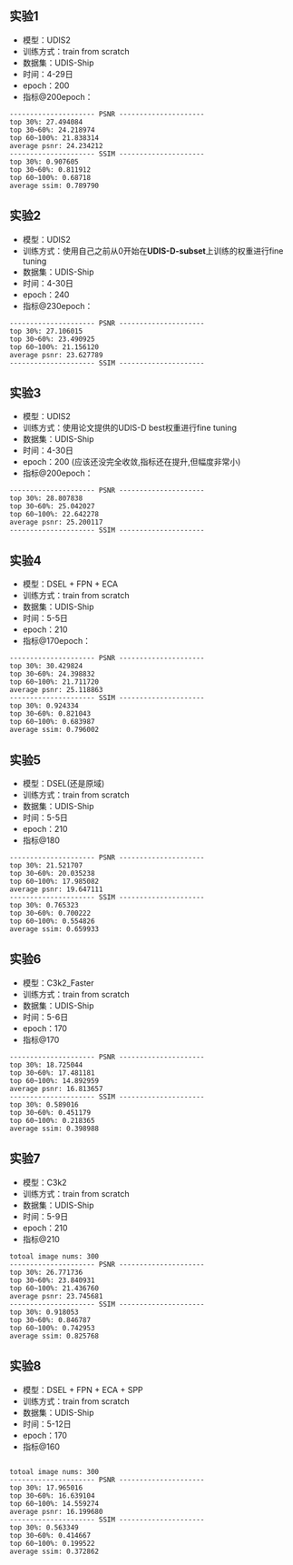 ## 实验1

- 模型：UDIS2
- 训练方式：train from scratch
- 数据集：UDIS-Ship
- 时间：4-29日
- epoch：200
- 指标@200epoch：
```
--------------------- PSNR ---------------------
top 30%: 27.494084
top 30~60%: 24.218974
top 60~100%: 21.838314
average psnr: 24.234212
--------------------- SSIM ---------------------
top 30%: 0.907605
top 30~60%: 0.811912
top 60~100%: 0.68718
average ssim: 0.789790
```

## 实验2

- 模型：UDIS2
- 训练方式：使用自己之前从0开始在**UDIS-D-subset**上训练的权重进行fine tuning
- 数据集：UDIS-Ship
- 时间：4-30日
- epoch：240
- 指标@230epoch：
```
--------------------- PSNR ---------------------
top 30%: 27.106015
top 30~60%: 23.490925
top 60~100%: 21.156120
average psnr: 23.627789
--------------------- SSIM ---------------------

```

## 实验3

- 模型：UDIS2
- 训练方式：使用论文提供的UDIS-D best权重进行fine tuning
- 数据集：UDIS-Ship
- 时间：4-30日
- epoch：200 (应该还没完全收敛,指标还在提升,但幅度非常小)
- 指标@200epoch：
```
--------------------- PSNR ---------------------
top 30%: 28.807838
top 30~60%: 25.042027
top 60~100%: 22.642278
average psnr: 25.200117
--------------------- SSIM ---------------------

```

## 实验4

- 模型：DSEL + FPN + ECA
- 训练方式：train from scratch
- 数据集：UDIS-Ship
- 时间：5-5日
- epoch：210
- 指标@170epoch：
```
--------------------- PSNR ---------------------
top 30%: 30.429824
top 30~60%: 24.398832
top 60~100%: 21.711720
average psnr: 25.118863
--------------------- SSIM ---------------------
top 30%: 0.924334
top 30~60%: 0.821043
top 60~100%: 0.683987
average ssim: 0.796002
```

## 实验5

- 模型：DSEL(还是原域)
- 训练方式：train from scratch
- 数据集：UDIS-Ship
- 时间：5-5日
- epoch：210
- 指标@180
```
--------------------- PSNR ---------------------
top 30%: 21.521707
top 30~60%: 20.035238
top 60~100%: 17.985082
average psnr: 19.647111
--------------------- SSIM ---------------------
top 30%: 0.765323
top 30~60%: 0.700222
top 60~100%: 0.554826
average ssim: 0.659933
```

## 实验6

- 模型：C3k2_Faster
- 训练方式：train from scratch
- 数据集：UDIS-Ship
- 时间：5-6日
- epoch：170
- 指标@170
```
--------------------- PSNR ---------------------
top 30%: 18.725044
top 30~60%: 17.481181
top 60~100%: 14.892959
average psnr: 16.813657
--------------------- SSIM ---------------------
top 30%: 0.589016
top 30~60%: 0.451179
top 60~100%: 0.218365
average ssim: 0.398988
```

## 实验7

- 模型：C3k2
- 训练方式：train from scratch
- 数据集：UDIS-Ship
- 时间：5-9日
- epoch：210
- 指标@210

```
totoal image nums: 300
--------------------- PSNR ---------------------
top 30%: 26.771736
top 30~60%: 23.840931
top 60~100%: 21.436760
average psnr: 23.745681
--------------------- SSIM ---------------------
top 30%: 0.918053
top 30~60%: 0.846787
top 60~100%: 0.742953
average ssim: 0.825768
```

## 实验8

- 模型：DSEL + FPN + ECA + SPP
- 训练方式：train from scratch
- 数据集：UDIS-Ship
- 时间：5-12日
- epoch：170
- 指标@160
```

totoal image nums: 300
--------------------- PSNR ---------------------
top 30%: 17.965016
top 30~60%: 16.639104
top 60~100%: 14.559274
average psnr: 16.199680
--------------------- SSIM ---------------------
top 30%: 0.563349
top 30~60%: 0.414667
top 60~100%: 0.199522
average ssim: 0.372862
```

